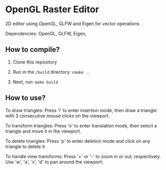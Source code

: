 # OpenGL Raster Editor
2D editor using OpenGL, GLFW and Eigen for vector operations

Dependencies: OpenGL, GLFW, Eigen, 

How to compile?
---------------
1. Clone this repository 

2. Run in the `/build` directory: 
`cmake ..`

3. Next, run: `make build`


How to use?
-----------
To draw triangles: Press 'i' to enter insertion mode, then draw a triangle with 3 consecutive mouse clicks on the viewport.

To transform triangles: Press 'o' to enter translation mode, then select a triangle and move it in the viewport.

To delete triangles: Press 'p' to enter deletion mode and click on any triangle to delete it

To handle view transforms: Press '+' or '-' to zoom in or out, respectively. Use 'w', 'a', 's', 'd' to pan around the viewport.

